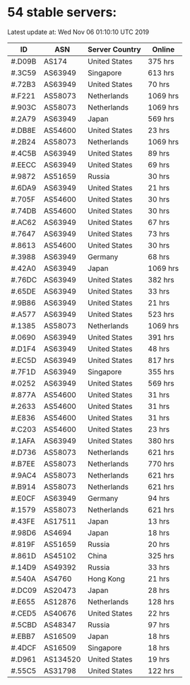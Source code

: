 # 54 stable servers:

Latest update at: Wed Nov 06 01:10:10 UTC 2019

| ID | ASN | Server Country | Online |
| -- | --- | -------------- | ------ |
| #.D09B | AS174 | United States | 375 hrs |
| #.3C59 | AS63949 | Singapore | 613 hrs |
| #.72B3 | AS63949 | United States | 70 hrs |
| #.F221 | AS58073 | Netherlands | 1069 hrs |
| #.903C | AS58073 | Netherlands | 1069 hrs |
| #.2A79 | AS63949 | Japan | 569 hrs |
| #.DB8E | AS54600 | United States | 23 hrs |
| #.2B24 | AS58073 | Netherlands | 1069 hrs |
| #.4C5B | AS63949 | United States | 89 hrs |
| #.EECC | AS63949 | United States | 69 hrs |
| #.9872 | AS51659 | Russia | 30 hrs |
| #.6DA9 | AS63949 | United States | 21 hrs |
| #.705F | AS54600 | United States | 30 hrs |
| #.74DB | AS54600 | United States | 30 hrs |
| #.AC62 | AS63949 | United States | 67 hrs |
| #.7647 | AS63949 | United States | 73 hrs |
| #.8613 | AS54600 | United States | 30 hrs |
| #.3988 | AS63949 | Germany | 68 hrs |
| #.42A0 | AS63949 | Japan | 1069 hrs |
| #.76DC | AS63949 | United States | 382 hrs |
| #.65DE | AS63949 | United States | 33 hrs |
| #.9B86 | AS63949 | United States | 21 hrs |
| #.A577 | AS63949 | United States | 523 hrs |
| #.1385 | AS58073 | Netherlands | 1069 hrs |
| #.0690 | AS63949 | United States | 391 hrs |
| #.D1F4 | AS63949 | United States | 48 hrs |
| #.EC5D | AS63949 | United States | 817 hrs |
| #.7F1D | AS63949 | Singapore | 355 hrs |
| #.0252 | AS63949 | United States | 569 hrs |
| #.877A | AS54600 | United States | 31 hrs |
| #.2633 | AS54600 | United States | 31 hrs |
| #.E836 | AS54600 | United States | 31 hrs |
| #.C203 | AS54600 | United States | 23 hrs |
| #.1AFA | AS63949 | United States | 380 hrs |
| #.D736 | AS58073 | Netherlands | 621 hrs |
| #.B7EE | AS58073 | Netherlands | 770 hrs |
| #.9AC4 | AS58073 | Netherlands | 621 hrs |
| #.B914 | AS58073 | Netherlands | 621 hrs |
| #.E0CF | AS63949 | Germany | 94 hrs |
| #.1579 | AS58073 | Netherlands | 621 hrs |
| #.43FE | AS17511 | Japan | 13 hrs |
| #.98D6 | AS4694 | Japan | 18 hrs |
| #.819F | AS51659 | Russia | 20 hrs |
| #.861D | AS45102 | China | 325 hrs |
| #.14D9 | AS49392 | Russia | 33 hrs |
| #.540A | AS4760 | Hong Kong | 21 hrs |
| #.DC09 | AS20473 | Japan | 28 hrs |
| #.E655 | AS12876 | Netherlands | 128 hrs |
| #.CED5 | AS40676 | United States | 22 hrs |
| #.5CBD | AS48347 | Russia | 97 hrs |
| #.EBB7 | AS16509 | Japan | 18 hrs |
| #.4DCF | AS16509 | Singapore | 18 hrs |
| #.D961 | AS134520 | United States | 19 hrs |
| #.55C5 | AS31798 | United States | 122 hrs |

